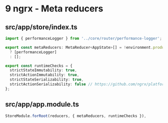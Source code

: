 # 9 ngrx - Meta reducers

## src/app/store/index.ts

```ts
import { performanceLogger } from '../core/router/performance-logger';

export const metaReducers: MetaReducer<AppState>[] = !environment.production
  ? [performanceLogger]
  : [];

export const runtimeChecks = {
  strictStateImmutability: true,
  strictActionImmutability: true,
  strictStateSerializability: true,
  strictActionSerializability: false // https://github.com/ngrx/platform/issues/1834
};
```

## src/app/app.module.ts

```ts
StoreModule.forRoot(reducers, { metaReducers, runtimeChecks }),
```
